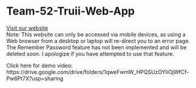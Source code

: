 # Team-52-Truii-Web-App
<a href="https://team52truii.heliohost.org">Visit our website</a><br />
Note: This website can only be accessed via mobile devices, as using a Web browser from a desktop or laptop will re-direct you to an error page. The Remember Password feature has not been implemented and will be deleted soon. I apologize if you have attempted to use that feature. 
<p>Click here for demo video: https://drive.google.com/drive/folders/1qweFwmW_HPQSUzOYIiOjWfCf-Pw6Pt7X?usp=sharing</p>
